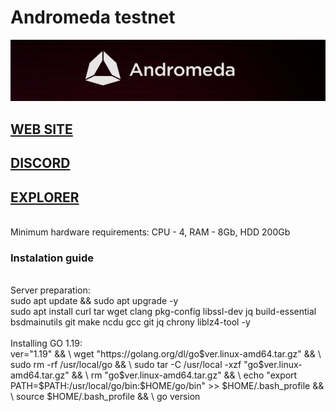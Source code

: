 # Andromeda testnet<br>
<img src="https://github.com/RedFoxAT/Andromeda/blob/main/andromeda_logo.png" width="1050" alt="" />
<h2><a href=https://andromedaprotocol.io> WEB SITE </a><br>
<h2><a href=[https://andromedaprotocol.io](https://discord.gg/GBd6buKYyZ)> DISCORD </a><br>  
<h2><a href=https://testnet-ping.wildsage.io/andromeda/staking> EXPLORER </a></h2><br>
 Minimum hardware requirements:
CPU - 4, RAM - 8Gb, HDD 200Gb<br> 
<h3> Instalation guide </h3>
<br>
Server preparation: <br>
sudo apt update && sudo apt upgrade -y<br>
sudo apt install curl tar wget clang pkg-config libssl-dev jq build-essential bsdmainutils git make ncdu gcc git jq chrony liblz4-tool -y<br><br>
Installing GO 1.19:<br>
ver="1.19" && \
wget "https://golang.org/dl/go$ver.linux-amd64.tar.gz" && \
sudo rm -rf /usr/local/go && \
sudo tar -C /usr/local -xzf "go$ver.linux-amd64.tar.gz" && \
rm "go$ver.linux-amd64.tar.gz" && \
echo "export PATH=$PATH:/usr/local/go/bin:$HOME/go/bin" >> $HOME/.bash_profile && \
source $HOME/.bash_profile && \
go version
